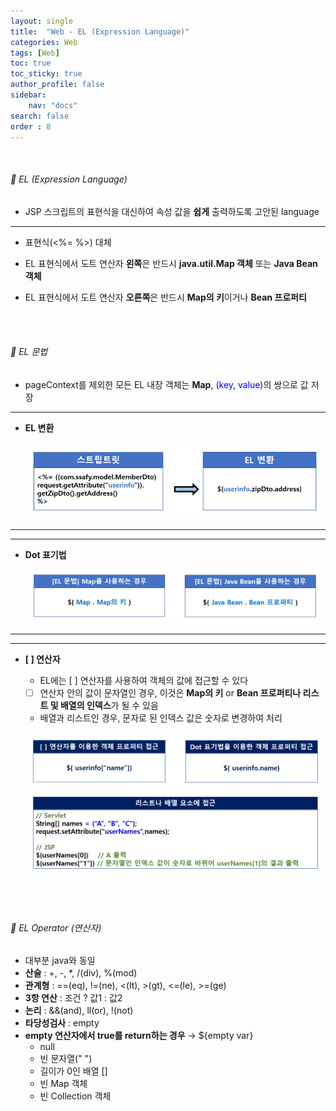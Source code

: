 ```yaml
---
layout: single
title:  "Web - EL (Expression Language)"
categories: Web
tags: [Web]
toc: true
toc_sticky: true
author_profile: false
sidebar:
    nav: "docs"
search: false
order : 8
---
```


<br>

###### 🚥 EL (Expression Language)

- JSP 스크립트의 표현식을 대신하여 속성 값을 **쉽게** 출력하도록 고안된 language

-------

- 표현식(<%= %>) 대체

- EL 표현식에서 도트 연산자 **왼쪽**은 반드시 **java.util.Map 객체** 또는 **Java Bean 객체**
- EL 표현식에서 도트 연산자 **오른쪽**은 반드시 **Map의 키**이거나 **Bean 프로퍼티**

<br><br>

###### 🚥 EL 문법

- pageContext를 제외한 모든 EL 내장 객체는 **Map**,  <span style="color:blue">(key, value)</span>의 쌍으로 값 저장

--------

- **EL 변환**

  ![image-20220408171226535](../../images/db/2022-04-01-be/image-20220408171226535.png)

-------------

-----------------

- **Dot 표기법**

  ![image-20220408142150814](../../images/db/2022-04-01-be/image-20220408142150814.png)

----------------

-------------------

- **[  ] 연산자**

  - EL에는 [  ] 연산자를 사용하여 객체의 값에 접근할 수 있다
  - [  ] 연산자 안의 값이 문자열인 경우, 이것은 **Map의 키** or **Bean 프로퍼티나 리스트 및 배열의 인덱스**가 될 수 있음
  - 배열과 리스트인 경우, 문자로 된 인덱스 값은 숫자로 변경하여 처리

  ![image-20220408144410008](../../images/db/2022-04-01-be/image-20220408144410008.png)

<br><br>

###### 🚥 EL Operator (연산자)

- 대부분 java와 동일
- **산술** : +, -, *, /(div), %(mod)
- **관계형** : ==(eq),  !=(ne),  <(lt),  >(gt),  <=(le),  >=(ge)
- **3항 연산** : 조건 ? 값1 : 값2
- **논리** : &&(and),  ll(or),  !(not)
- **타당성검사** : empty
- **empty 연산자에서 true를 return하는 경우** → ${empty var}
  - null
  - 빈 문자열(" ")
  - 길이가 0인 배열 []
  - 빈 Map 객체
  - 빈 Collection 객체



<br><br>

